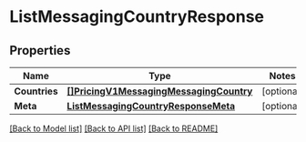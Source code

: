 # ListMessagingCountryResponse

## Properties
Name | Type | Notes
------------ | ------------- | -------------
**Countries** | [**[]PricingV1MessagingMessagingCountry**](pricing.v1.messaging.messaging_country.md) | [optional] 
**Meta** | [**ListMessagingCountryResponseMeta**](ListMessagingCountryResponse_meta.md) | [optional] 

[[Back to Model list]](../README.md#documentation-for-models) [[Back to API list]](../README.md#documentation-for-api-endpoints) [[Back to README]](../README.md)


